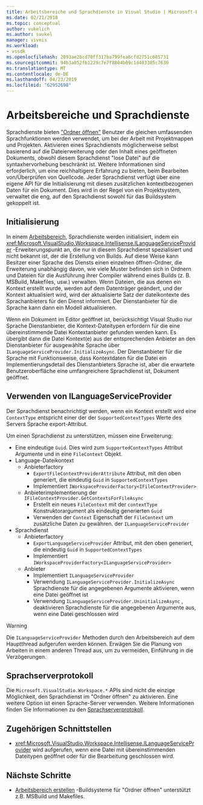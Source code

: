 ```yaml
---
title: Arbeitsbereiche und Sprachdienste in Visual Studio | Microsoft-Dokumentation
ms.date: 02/21/2018
ms.topic: conceptual
author: vukelich
ms.author: svukel
manager: viveis
ms.workload:
- vssdk
ms.openlocfilehash: 2893ae2bcd70ff317ba799fea6cfd2751c685731
ms.sourcegitcommit: 94b3a052fb1229c7e7f8804b09c1d403385c7630
ms.translationtype: MT
ms.contentlocale: de-DE
ms.lasthandoff: 04/23/2019
ms.locfileid: "62952698"
---
```

# <a name="workspaces-and-language-services"></a>Arbeitsbereiche und Sprachdienste

Sprachdienste bieten ["Ordner öffnen"](../ide/develop-code-in-visual-studio-without-projects-or-solutions.md) Benutzer die gleichen umfassenden Sprachfunktionen werden verwendet, um bei der Arbeit mit Projektmappen und Projekten. Aktivieren eines Sprachdiensts möglicherweise selbst basierend auf die Dateierweiterung oder den Inhalt eines geöffneten Dokuments, obwohl diesem Sprachdienst "lose Datei" auf die syntaxhervorhebung beschränkt ist. Weitere Informationen sind erforderlich, um eine reichhaltigere Erfahrung zu bieten, beim Bearbeiten von/Überprüfen von Quellcode. Jeder Sprachdienst verfügt über eine eigene API für die Initialisierung mit diesen zusätzlichen kontextbezogenen Daten für ein Dokument. Dies wird in der Regel von ein Projektsystem, verwaltet die eng, auf den Sprachdienst sowohl für das Buildsystem gekoppelt ist.

## <a name="initialization"></a>Initialisierung

In einem [Arbeitsbereich](workspaces.md), Sprachdienste werden initialisiert, indem ein <xref:Microsoft.VisualStudio.Workspace.Intellisense.ILanguageServiceProvider> -Erweiterungspunkt an, die nur in diesem Sprachdienst spezialisiert und nicht bekannt ist, der die Erstellung von Builds. Auf diese Weise kann Besitzer einer Sprache des Diensts einen einzelnen öffnen-Ordner, die Erweiterung unabhängig davon, wie viele Muster befinden sich in Ordnern und Dateien für die Ausführung ihrer Compiler während eines Builds (z. B. MSBuild, Makefiles, usw.) verwalten. Wenn Dateien, die aus denen ein Kontext erstellt wurde, werden auf dem Datenträger geändert, und der Kontext aktualisiert wird, wird der aktualisierte Satz der dateikontexte des Sprachanbieters für den Dienst informiert. Der Dienstanbieter für die Sprache kann dann ein Modell aktualisieren.

Wenn ein Dokument im Editor geöffnet ist, berücksichtigt Visual Studio nur Sprache Dienstanbieter, die Kontext-Dateitypen erfordern für die eine übereinstimmende Datei Kontextanbieter gefunden werden kann. Es übergibt dann die Datei Kontext(e) aus der entsprechenden Anbieter an den Dienstanbieter für ausgewählte Sprache über `ILanguageServiceProvider.InitializeAsync`. Der Dienstanbieter für die Sprache mit Funktionsweise, dass Kontextdaten für die Datei ein Implementierungsdetail des Dienstanbieters Sprache ist, aber die erwartete Benutzeroberfläche eine umfangreichere Sprachdienst ist, Dokument geöffnet.

## <a name="using-ilanguageserviceprovider"></a>Verwenden von ILanguageServiceProvider

Der Sprachdienst benachrichtigt werden, wenn ein Kontext erstellt wird eine `ContextType` entspricht einer der der `SupportedContextTypes` Werte des Servers Sprache export-Attribut.

Um einen Sprachdienst zu unterstützen, müssen eine Erweiterung:

- Eine eindeutige `Guid`. Dies wird zum `SupportedContextTypes` Attribut Argumente und in eine `FileContext` Objekt.
- Language-Dateikontext
  - Anbieterfactory
    - `ExportFileContextProviderAttribute` Attribut, mit den oben generiert, die eindeutig `Guid` in `SupportedContextTypes`
    - Implementiert `IWorkspaceProviderFactory<IFileContextProvider>`
  - Anbieterimplementierung der `IFileContextProvider.GetContextsForFileAsync`
    - Erstellt ein neues `FileContext` mit der `contextType` Konstruktorargument als eindeutig generierten `Guid`
    - Verwenden der `Context` Eigenschaft der `FileContext` um zusätzliche Daten zu gewähren. der `ILanguageServiceProvider`
- Sprachdienst
  - Anbieterfactory
    - `ExportLanguageServiceProvider` Attribut, mit den oben generiert, die eindeutig `Guid` in `SupportedContextTypes`
    - Implementiert `IWorkspaceProviderFactory<ILanguageServiceProvider>`
  - Anbieter
    - Implementiert `ILanguageServiceProvider`
    - Verwendung `ILanguageServiceProvider.InitializeAsync` Sprachdienste für die angegebenen Argumente aktivieren, wenn eine Datei geöffnet ist
    - Verwendung `ILanguageServiceProvider.UninitializeAsync` , deaktivieren Sprachdienste für die angegebenen Argumente aus, wenn eine Datei geschlossen wird

>[!WARNING]
>Die `ILanguageServiceProvider` Methoden durch den Arbeitsbereich auf dem Hauptthread aufgerufen werden können. Erwägen Sie die Planung von Arbeiten in einem anderen Thread aus, um zu vermeiden, Einführung in die Verzögerungen.

## <a name="language-server-protocol"></a>Sprachserverprotokoll

Die `Microsoft.VisualStudio.Workspace.*` APIs sind nicht die einzige Möglichkeit, den Sprachdienst im "Ordner öffnen" zu aktivieren. Eine weitere Option ist einen Sprache-Server verwenden. Weitere Informationen finden Sie Informationen zu den [Sprachserverprotokoll](language-server-protocol.md).

## <a name="related-interfaces"></a>Zugehörigen Schnittstellen

- <xref:Microsoft.VisualStudio.Workspace.Intellisense.ILanguageServiceProvider> wird aufgerufen, wenn eine Datei mit übereinstimmenden Dateitypen geöffnet oder für die Bearbeitung geschlossen wird.

## <a name="next-steps"></a>Nächste Schritte

* [Arbeitsbereich erstellen](workspace-build.md) -Buildsysteme für "Ordner öffnen" unterstützt z.B. MSBuild und Makefiles.